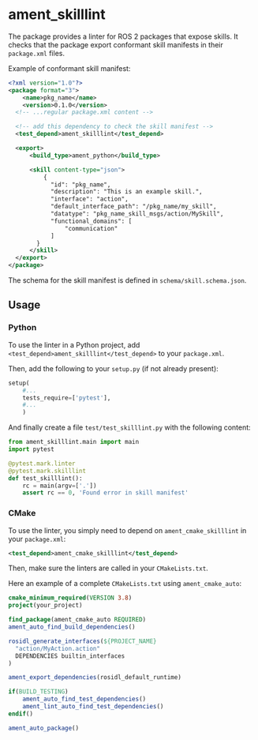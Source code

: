 ament_skilllint
===============

The package provides a linter for ROS 2 packages that expose skills.
It checks that the package export conformant skill manifests in their
`package.xml` files.

Example of conformant skill manifest:

```xml
<?xml version="1.0"?>
<package format="3">
    <name>pkg_name</name>
    <version>0.1.0</version>
  <!-- ...regular package.xml content -->

  <!-- add this dependency to check the skill manifest -->
  <test_depend>ament_skilllint</test_depend>

  <export>
      <build_type>ament_python</build_type>

      <skill content-type="json">
          {
            "id": "pkg_name",
            "description": "This is an example skill.",
            "interface": "action",
            "default_interface_path": "/pkg_name/my_skill",
            "datatype": "pkg_name_skill_msgs/action/MySkill",
            "functional_domains": [
                "communication"
            ]
        }
      </skill>
  </export>
</package>
```

The schema for the skill manifest is defined in `schema/skill.schema.json`.

Usage
-----

### Python

To use the linter in a Python project, add
`<test_depend>ament_skilllint</test_depend>` to your `package.xml`.

Then, add the following to your `setup.py` (if not already present):

```python
setup(
    #...
    tests_require=['pytest'],
    #...
    )
```

And finally create a file `test/test_skilllint.py` with the following content:

```python
from ament_skilllint.main import main
import pytest

@pytest.mark.linter
@pytest.mark.skilllint
def test_skilllint():
    rc = main(argv=['.'])
    assert rc == 0, 'Found error in skill manifest'
```

### CMake

To use the linter, you simply need to depend on `ament_cmake_skilllint` in your
`package.xml`:

```xml
<test_depend>ament_cmake_skilllint</test_depend>
```

Then, make sure the linters are called in your `CMakeLists.txt`.

Here an example of a complete `CMakeLists.txt` using `ament_cmake_auto`:

```cmake
cmake_minimum_required(VERSION 3.8)
project(your_project)

find_package(ament_cmake_auto REQUIRED)
ament_auto_find_build_dependencies()

rosidl_generate_interfaces(${PROJECT_NAME}
  "action/MyAction.action"
  DEPENDENCIES builtin_interfaces
)

ament_export_dependencies(rosidl_default_runtime)

if(BUILD_TESTING)
    ament_auto_find_test_dependencies()
    ament_lint_auto_find_test_dependencies()
endif()

ament_auto_package()
```

